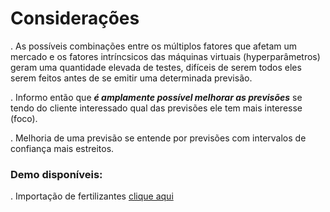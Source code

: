 # Considerações  
. As possíveis combinações entre os múltiplos fatores que afetam um mercado e os fatores intríncsicos das máquinas virtuais (hyperparâmetros) geram uma quantidade elevada de testes,
difíceis de serem todos eles serem feitos antes de se emitir uma determinada previsão.  

. Informo então que ***é amplamente possível melhorar as previsões*** se tendo do cliente interessado qual das previsões ele tem mais interesse (foco).  

. Melhoria de uma previsão se entende por previsões com intervalos de confiança mais estreitos.  

### Demo disponíveis:
. Importação de fertilizantes [clique aqui]()
